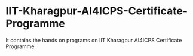 # IIT-Kharagpur-AI4ICPS-Certificate-Programme
It contains the hands on programs on IIT Kharagpur AI4ICPS Certificate Programme
